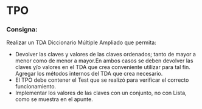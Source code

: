 # TPO
### Consigna:

Realizar un TDA Diccionario Múltiple Ampliado que permita: 
* Devolver las claves y valores de las claves ordenados; tanto de mayor a menor como de menor a mayor.En ambos casos se deben devolver las claves y/o valores en el TDA que crea conveniente utilizar para tal fin. Agregar los métodos internos del TDA que crea necesario. 
*  El TPO debe contener el Test que se realizó para verificar el correcto funcionamiento. 
* Implementar los valores de las claves con un conjunto, no con Lista, como se muestra en el apunte.
